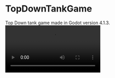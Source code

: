 # TopDownTankGame
Top Down tank game made in Godot version 4.1.3.
<video controls src="ScreenRecords/Gameplay1.mp4" title="Title"></video>